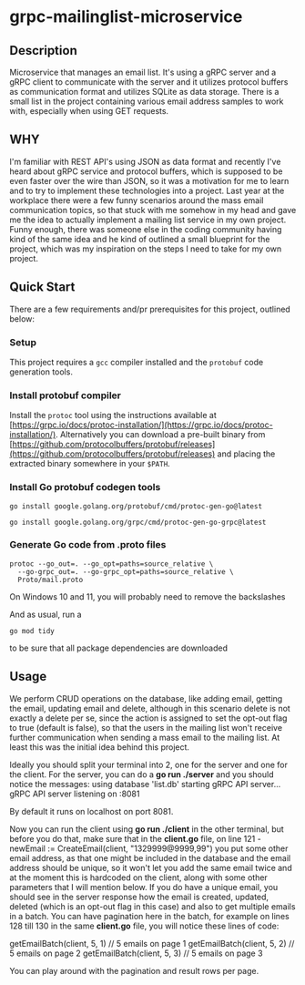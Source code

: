 # grpc-mailinglist-microservice

## Description
Microservice that manages an email list. 
It's using a gRPC server and a gRPC client to communicate with the server and it utilizes protocol buffers as communication format and utilizes SQLite as data storage. 
There is a small list in the project containing various email address samples to work with, especially when using GET requests. 

## WHY 
I'm familiar with REST API's using JSON as data format and recently I've heard about gRPC service and protocol buffers, which is supposed to be even faster over the wire than JSON, so it was a motivation for me to learn and to try to implement these technologies into a project. Last year at the workplace there were a few funny scenarios around the mass email communication topics, so that stuck with me somehow in my head and gave me the idea to actually implement a mailing list service in my own project. Funny enough, there was someone else in the coding community having kind of the same idea and he kind of outlined a small blueprint for the project, which was my inspiration on the steps I need to take for my own project. 

## Quick Start
There are a few requirements and/pr prerequisites for this project, outlined below: 
### Setup
This project requires a `gcc` compiler installed and the `protobuf` code generation tools.
### Install protobuf compiler
Install the `protoc` tool using the instructions available at [https://grpc.io/docs/protoc-installation/](https://grpc.io/docs/protoc-installation/).
Alternatively you can download a pre-built binary from [https://github.com/protocolbuffers/protobuf/releases](https://github.com/protocolbuffers/protobuf/releases) and placing the extracted binary somewhere in your `$PATH`.
### Install Go protobuf codegen tools
```
go install google.golang.org/protobuf/cmd/protoc-gen-go@latest
```

```
go install google.golang.org/grpc/cmd/protoc-gen-go-grpc@latest
```

### Generate Go code from .proto files

```
protoc --go_out=. --go_opt=paths=source_relative \
  --go-grpc_out=. --go-grpc_opt=paths=source_relative \
  Proto/mail.proto
```
On Windows 10 and 11, you will probably need to remove the backslashes

And as usual, run a 
```
go mod tidy
```
to be sure that all package dependencies are downloaded

## Usage

We perform CRUD operations on the database, like adding email, getting the email, updating email and delete, although in this scenario delete is not exactly a delete per se, since the action is assigned to set the opt-out flag to true (default is false), so that the users in the mailing list won't receive further communication when sending a mass email to the mailing list. At least this was the initial idea behind this project. 

Ideally you should split your terminal into 2, one for the server and one for the client. 
For the server, you can do a **go run ./server**  and you should notice the messages: 
  using database 'list.db'
  starting gRPC API server...
  gRPC API server listening on :8081
  
By default it runs on localhost on port 8081. 

Now you can run the client using  **go run ./client** in the other terminal, but before you do that, make sure that in the **client.go** file, on line 121 - newEmail := CreateEmail(client, "1329999@9999,99")  you put some other email address, as that one might be included in the database and the email address should be unique, so it won't let you add the same email twice and at the moment this is hardcoded on the client, along with some other parameters that I will mention below. 
If you do have a unique email, you should see in the server response how the email is created, updated, deleted (which is an opt-out flag in this case) and also to get multiple emails in a batch.
You can have pagination here in the batch, for example on lines 128 till 130 in the same **client.go** file, you will notice these lines of code: 

getEmailBatch(client, 5, 1) // 5 emails on page 1
getEmailBatch(client, 5, 2) // 5 emails on page 2
getEmailBatch(client, 5, 3) // 5 emails on page 3

You can play around with the pagination and result rows per page. 


